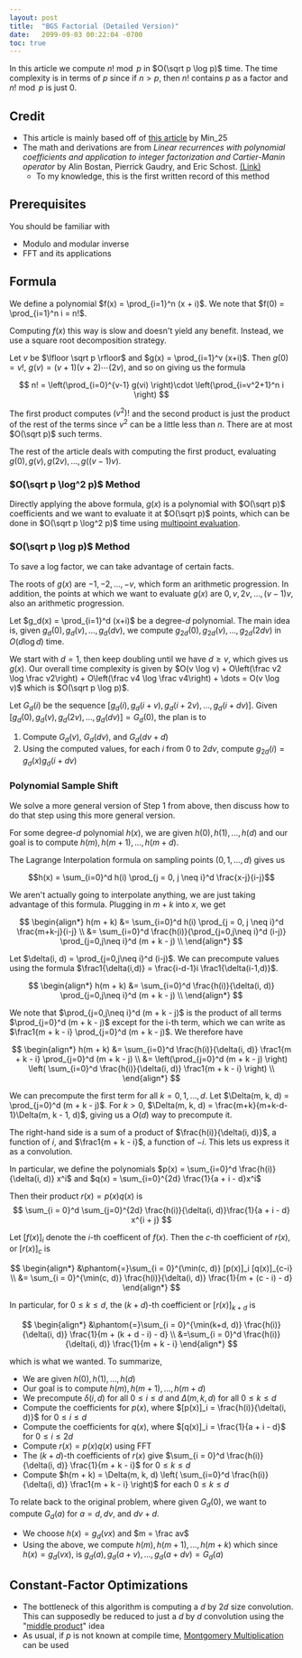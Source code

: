 ```yaml
---
layout: post
title:  "BGS Factorial (Detailed Version)"
date:   2099-09-03 00:22:04 -0700
toc: true
---
```

<!-- date is set in the future to disable viewing -->

In this article we compute $n! \bmod p$ in
$O(\sqrt p \log p)$ time.
The time complexity is in terms of $p$ since if $n > p$, then $n!$ contains $p$ as a factor and
$n! \bmod p$ is just 0.

## Credit

- This article is mainly based off of [this article](https://web.archive.org/web/20201026035551/https://min-25.hatenablog.com/entry/2017/04/10/215046) by Min_25
- The math and derivations are from *Linear recurrences with polynomial coefficients and application to integer factorization and Cartier-Manin operator* by Alin Bostan, Pierrick Gaudry, and Eric Schost. [(Link)](https://mathexp.eu/bostan/publications/BoGaSc07.pdf)
	- To my knowledge, this is the first written record of this method

## Prerequisites

You should be familiar with
- Modulo and modular inverse
- FFT and its applications

## Formula

We define a polynomial $f(x) = \prod_{i=1}^n (x + i)$. We note that $f(0) = \prod_{i=1}^n i = n!$.

Computing $f(x)$ this way is slow and doesn't yield any benefit. Instead, we use a square root decomposition strategy.

Let $v$ be $\lfloor \sqrt p \rfloor$ and
$g(x) = \prod_{i=1}^v (x+i)$. Then $g(0) = v!$,
$g(v) = (v + 1)(v + 2)\cdots(2v)$, and so on
giving us the formula

$$ n! = \left(\prod_{i=0}^{v-1} g(vi) \right)\cdot \left(\prod_{i=v^2+1}^n i \right) $$

The first product computes $(v^2)!$ and the
second product is just the product of the rest
of the terms since $v^2$ can be a little less than $n$. There are at most $O(\sqrt p)$ such terms.

The rest of the article deals with computing the first product, evaluating $g(0), g(v), g(2v), \dots, g((v - 1)v)$.

### $O(\sqrt p \log^2 p)$ Method

Directly applying the above formula, $g(x)$
is a polynomial with $O(\sqrt p)$ coefficients
and we want to evaluate it at $O(\sqrt p)$
points, which can be done in $O(\sqrt p \log^2 p)$ time
using [multipoint evaluation](https://cp-algorithms.com/algebra/polynomial.html#multi-point-evaluation).


### $O(\sqrt p \log p)$ Method

To save a log factor, we can take advantage of certain facts.

The roots of $g(x)$ are $-1, -2, \dots, -v$,
which form an arithmetic progression.
In addition,
the points at which we want to evaluate $g(x)$
are $0, v, 2v, \dots, (v - 1)v$, also an
arithmetic progression.

Let $g_d(x) = \prod_{i=1}^d (x+i)$ be a degree-$d$ polynomial. The main idea is, given
$g_d(0), g_d(v), \dots, g_d(dv)$, we compute
$g_{2d}(0), g_{2d}(v), \dots, g_{2d}(2dv)$ in $O(d \log d)$ time.

We start with $d = 1$, then keep doubling until we have
$d \geq v$, which gives us $g(x)$. Our overall time complexity is given by
$O(v \log v) + O\left(\frac v2 \log \frac v2\right) + O\left(\frac v4 \log \frac v4\right) + \dots = O(v \log v)$
which is $O(\sqrt p \log p)$.

Let $G_d(i)$ be the sequence
$[g_d(i), g_d(i + v), g_d(i + 2v), \dots, g_d(i + dv)]$. Given $[g_d(0), g_d(v), g_d(2v), \dots, g_d(dv)] = G_d(0)$, the plan is to

1. Compute $G_d(v)$, $G_d(dv)$, and $G_d(dv + d)$
2. Using the computed values, for each $i$ from $0$ to $2dv$, compute $g_{2d}(i) = g_d(x) g_d(i + dv)$

### Polynomial Sample Shift

We solve a more general version of Step 1 from above, then discuss how to do that step using this more general version.

For some degree-$d$ polynomial $h(x)$, we are given $h(0), h(1), \dots, h(d)$ and
our goal is to compute $h(m), h(m + 1), \dots, h(m + d)$.

The Lagrange Interpolation formula on sampling points $(0, 1, \dots, d)$ gives us

$$h(x) = \sum_{i=0}^d h(i) \prod_{j = 0, j \neq i}^d \frac{x-j}{i-j}$$

We aren't actually going to interpolate anything, we are just taking advantage of this formula. Plugging in $m + k$ into $x$, we get

$$
\begin{align*}
h(m + k) &= \sum_{i=0}^d h(i) \prod_{j = 0, j \neq i}^d \frac{m+k-j}{i-j} \\
&= \sum_{i=0}^d \frac{h(i)}{\prod_{j=0,j\neq i}^d (i-j)} \prod_{j=0,j\neq i}^d (m + k - j) \\
\end{align*}
$$

Let $\delta(i, d) = \prod_{j=0,j\neq i}^d (i-j)$.
We can precompute values using the
formula $\frac1{\delta(i,d)} = \frac{i-d-1}i
\frac1{\delta(i-1,d)}$.

$$
\begin{align*}
h(m + k) &= \sum_{i=0}^d \frac{h(i)}{\delta(i, d)} \prod_{j=0,j\neq i}^d (m + k - j) \\
\end{align*}
$$

We note that $\prod_{j=0,j\neq i}^d (m + k - j)$
is the product of all terms $\prod_{j=0}^d (m + k - j)$ except for the i-th term, which we can write as $\frac1{m + k - i} \prod_{j=0}^d (m + k - j)$. We therefore have

$$
\begin{align*}
h(m + k) &= \sum_{i=0}^d \frac{h(i)}{\delta(i, d)} \frac1{m + k - i} \prod_{j=0}^d (m + k - j) \\
&= \left(\prod_{j=0}^d (m + k - j) \right) \left( \sum_{i=0}^d \frac{h(i)}{\delta(i, d)} \frac1{m + k - i} \right) \\
\end{align*}
$$

We can precompute the first term for all $k = 0, 1, \dots, d$. Let $\Delta(m, k, d) = \prod_{j=0}^d (m + k - j)$. For $k > 0$,
$\Delta(m, k, d) = \frac{m+k}{m+k-d-1}\Delta(m, k - 1, d)$, giving us a $O(d)$ way
to precompute it.

The right-hand side is a sum of a product of $\frac{h(i)}{\delta(i, d)}$, a function of $i$, and
$\frac1{m + k - i}$, a function of $-i$. This lets us express it as a convolution.

<!-- Use [p(x)]_i notation here too -->
In particular, we define the polynomials $p(x) = \sum_{i=0}^d \frac{h(i)}{\delta(i, d)} x^i$ and $q(x) = \sum_{i=0}^{2d} \frac{1}{a + i - d}x^i$

Then their product $r(x) = p(x)q(x)$ is
$$
\sum_{i = 0}^d \sum_{j=0}^{2d} \frac{h(i)}{\delta(i, d)}\frac{1}{a + i - d} x^{i + j}
$$

Let $[f(x)]_i$ denote the $i$-th coefficent of $f(x)$.
Then the $c$-th coefficient of $r(x)$, or $[r(x)]_c$ is

$$
\begin{align*}
&\phantom{=}\sum_{i = 0}^{\min(c, d)} [p(x)]_i [q(x)]_{c-i} \\
&= \sum_{i = 0}^{\min(c, d)} \frac{h(i)}{\delta(i, d)} \frac{1}{m + (c - i) - d}
\end{align*}
$$

In particular, for $0 \leq k \leq d$, the
$(k + d)$-th coefficient or
$[r(x)]_{k + d}$ is

$$
\begin{align*}
&\phantom{=}\sum_{i = 0}^{\min(k+d, d)}
\frac{h(i)}{\delta(i, d)} \frac{1}{m + (k + d - i) - d} \\
&=\sum_{i = 0}^d
\frac{h(i)}{\delta(i, d)} \frac{1}{m + k - i}
\end{align*}
$$

which is what we wanted. To summarize,

- We are given $h(0), h(1), \dots, h(d)$
- Our goal is to compute $h(m), h(m + 1), \dots, h(m + d)$
- We precompute $\delta(i, d)$ for all $0 \leq i \leq d$ and $\Delta(m, k, d)$ for all $0 \leq k \leq d$
- Compute the coefficients for $p(x)$, where $[p(x)]_i = \frac{h(i)}{\delta(i, d)}$ for $0 \leq i \leq d$
- Compute the coefficients for $q(x)$, where $[q(x)]_i = \frac{1}{a + i - d}$ for
$0 \leq i \leq 2d$
- Compute $r(x) = p(x)q(x)$ using FFT
- The $(k + d)$-th coefficients of $r(x)$
give $\sum_{i = 0}^d \frac{h(i)}{\delta(i, d)} \frac{1}{m + k - i}$ for $0 \leq k \leq d$
- Compute $h(m + k) = 
\Delta(m, k, d) \left( \sum_{i=0}^d \frac{h(i)}{\delta(i, d)} \frac1{m + k - i} \right)$
for each $0 \leq k \leq d$

To relate back to the original problem, where given $G_d(0)$, we want to compute $G_d(a)$ for $a = d, dv,$ and $dv + d$.

- We choose $h(x) = g_d(vx)$ and $m = \frac av$
- Using the above, we compute
$h(m), h(m + 1), \dots, h(m + k)$
which since $h(x) = g_d(vx)$, is $g_d(a), g_d(a + v), \dots, g_d(a + dv) = G_d(a)$


## Constant-Factor Optimizations

- The bottleneck of this algorithm is computing a $d$ by $2d$ size convolution. This can supposedly
be reduced to just a $d$ by $d$ convolution using the "[middle product](https://inria.hal.science/inria-00071921/document)" idea
- As usual, if $p$ is not known at compile time, [Montgomery Multiplication](https://cp-algorithms.com/algebra/montgomery_multiplication.html) can be used